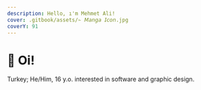 ```yaml
---
description: Hello, ı'm Mehmet Ali!
cover: .gitbook/assets/✁ 𝘔𝘢𝘯𝘨𝘢 𝘐𝘤𝘰𝘯.jpg
coverY: 91
---
```


# 👋 Oi!

Turkey; He/Him, 16 y.o. interested in software and graphic design.
